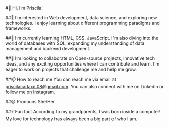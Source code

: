 #👋 Hi, I’m Priscila!

##👀 I’m interested in
Web development, data science, and exploring new technologies. I enjoy learning about different programming paradigms and frameworks.

##🌱 I’m currently learning
HTML, CSS, JavaScript. I'm also diving into the world of databases with SQL, expanding my understanding of data management and backend development.

##💞️ I’m looking to collaborate on
Open-source projects, innovative tech ideas, and any exciting opportunities where I can contribute and learn. I'm eager to work on projects that challenge me and help me grow.

##📫 How to reach me
You can reach me via email at priscilacarlaxd.08@gmail.com. You can also connect with me on LinkedIn or follow me on Instagram.

##😄 Pronouns
She/Her

##⚡ Fun fact
According to my grandparents, I was born inside a computer! My love for technology has always been a big part of who I am.


